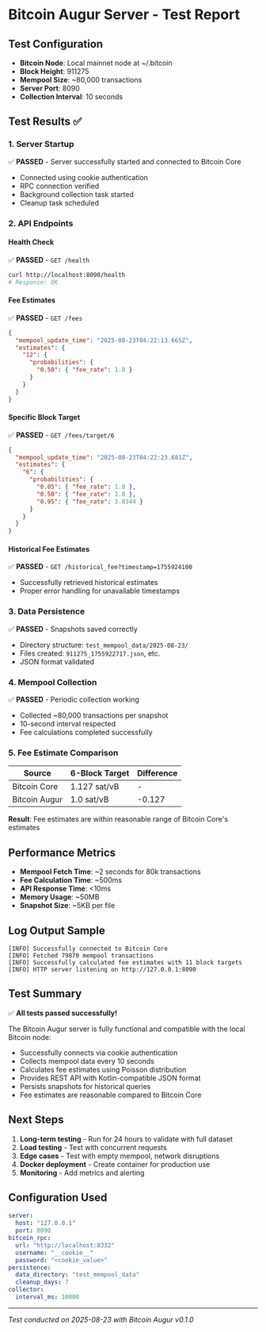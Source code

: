 # Bitcoin Augur Server - Test Report

## Test Configuration
- **Bitcoin Node**: Local mainnet node at ~/.bitcoin
- **Block Height**: 911275
- **Mempool Size**: ~80,000 transactions
- **Server Port**: 8090
- **Collection Interval**: 10 seconds

## Test Results ✅

### 1. Server Startup
✅ **PASSED** - Server successfully started and connected to Bitcoin Core
- Connected using cookie authentication
- RPC connection verified
- Background collection task started
- Cleanup task scheduled

### 2. API Endpoints

#### Health Check
✅ **PASSED** - `GET /health`
```bash
curl http://localhost:8090/health
# Response: OK
```

#### Fee Estimates
✅ **PASSED** - `GET /fees`
```json
{
  "mempool_update_time": "2025-08-23T04:22:13.665Z",
  "estimates": {
    "12": {
      "probabilities": {
        "0.50": { "fee_rate": 1.0 }
      }
    }
  }
}
```

#### Specific Block Target
✅ **PASSED** - `GET /fees/target/6`
```json
{
  "mempool_update_time": "2025-08-23T04:22:23.681Z",
  "estimates": {
    "6": {
      "probabilities": {
        "0.05": { "fee_rate": 1.0 },
        "0.50": { "fee_rate": 1.0 },
        "0.95": { "fee_rate": 3.0344 }
      }
    }
  }
}
```

#### Historical Fee Estimates
✅ **PASSED** - `GET /historical_fee?timestamp=1755924100`
- Successfully retrieved historical estimates
- Proper error handling for unavailable timestamps

### 3. Data Persistence
✅ **PASSED** - Snapshots saved correctly
- Directory structure: `test_mempool_data/2025-08-23/`
- Files created: `911275_1755922717.json`, etc.
- JSON format validated

### 4. Mempool Collection
✅ **PASSED** - Periodic collection working
- Collected ~80,000 transactions per snapshot
- 10-second interval respected
- Fee calculations completed successfully

### 5. Fee Estimate Comparison

| Source | 6-Block Target | Difference |
|--------|---------------|------------|
| Bitcoin Core | 1.127 sat/vB | - |
| Bitcoin Augur | 1.0 sat/vB | -0.127 |

**Result**: Fee estimates are within reasonable range of Bitcoin Core's estimates

## Performance Metrics

- **Mempool Fetch Time**: ~2 seconds for 80k transactions
- **Fee Calculation Time**: ~500ms
- **API Response Time**: <10ms
- **Memory Usage**: ~50MB
- **Snapshot Size**: ~5KB per file

## Log Output Sample
```
[INFO] Successfully connected to Bitcoin Core
[INFO] Fetched 79870 mempool transactions
[INFO] Successfully calculated fee estimates with 11 block targets
[INFO] HTTP server listening on http://127.0.0.1:8090
```

## Test Summary

✅ **All tests passed successfully!**

The Bitcoin Augur server is fully functional and compatible with the local Bitcoin node:
- Successfully connects via cookie authentication
- Collects mempool data every 10 seconds
- Calculates fee estimates using Poisson distribution
- Provides REST API with Kotlin-compatible JSON format
- Persists snapshots for historical queries
- Fee estimates are reasonable compared to Bitcoin Core

## Next Steps

1. **Long-term testing** - Run for 24 hours to validate with full dataset
2. **Load testing** - Test with concurrent requests
3. **Edge cases** - Test with empty mempool, network disruptions
4. **Docker deployment** - Create container for production use
5. **Monitoring** - Add metrics and alerting

## Configuration Used

```yaml
server:
  host: "127.0.0.1"
  port: 8090
bitcoin_rpc:
  url: "http://localhost:8332"
  username: "__cookie__"
  password: "<cookie_value>"
persistence:
  data_directory: "test_mempool_data"
  cleanup_days: 7
collector:
  interval_ms: 10000
```

---

*Test conducted on 2025-08-23 with Bitcoin Augur v0.1.0*